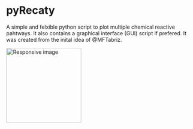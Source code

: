 # pyRecaty
A simple and felxible python script to plot multiple chemical reactive pahtways. It also contains a graphical interface (GUI) script if prefered. It was created from the inital idea of @MFTabriz.

<img src="https://user-images.githubusercontent.com/60096547/216609453-828240a7-210d-49d5-9c76-6ee1c8950496.jpg" width="200" class="img-fluid" alt="Responsive image"/>
